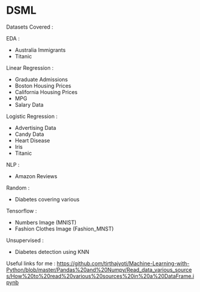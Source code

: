 # DSML
Datasets Covered :

EDA :
- Australia Immigrants
- Titanic
	
Linear Regression :
- Graduate Admissions
- Boston Housing Prices
- California Housing Prices
- MPG
- Salary Data

Logistic Regression :
- Advertising Data
- Candy Data
- Heart Disease
- Iris
- Titanic

NLP :
- Amazon Reviews

Random :
- Diabetes covering various 

Tensorflow :
- Numbers Image (MNIST)
- Fashion Clothes Image (Fashion_MNST)

Unsupervised :
- Diabetes detection using KNN


Useful links for me :
https://github.com/tirthajyoti/Machine-Learning-with-Python/blob/master/Pandas%20and%20Numpy/Read_data_various_sources/How%20to%20read%20various%20sources%20in%20a%20DataFrame.ipynb

